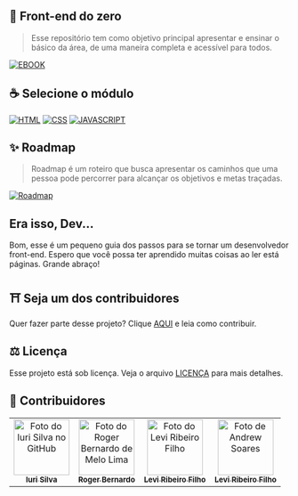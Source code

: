 ## 🚀 Front-end do zero

> Esse repositório tem como objetivo principal apresentar e ensinar o básico da área, de uma maneira completa e acessível para todos.

[![EBOOK](https://img.shields.io/badge/BAIXAR%20EBOOK%20-%23323330.svg?&style=for-the-badge&logo=EBOOK&logoColor=black&color=0000FF)](https://drive.google.com/file/d/1-xmqbF8rh_vv1t7ncavfNcCo8e86vg8C/view)

## ☕ Selecione o módulo

[![HTML](https://img.shields.io/badge/html%20-%23323330.svg?&style=for-the-badge&logo=html&logoColor=black&color=FF8000)](https://github.com/iuricode/ensinando-frontend/blob/main/modulos/html/html.br.md)
[![CSS](https://img.shields.io/badge/css%20-%23323330.svg?&style=for-the-badge&logo=css&logoColor=black&color=2E64FE)](https://github.com/iuricode/ensinando-frontend/blob/main/modulos/css/CSS.br.md)
[![JAVASCRIPT](https://img.shields.io/badge/javascript%20-%23323330.svg?&style=for-the-badge&logo=css&logoColor=black&color=FFFF00)](https://github.com/iuricode/ensinando-frontend/blob/main/modulos/javascript/javascript.br.md)

## ✨ Roadmap
> Roadmap é um roteiro que busca apresentar os caminhos que uma pessoa pode percorrer para alcançar os objetivos e metas traçadas.

[![Roadmap](https://img.shields.io/badge/Roadmap%20-%23323330.svg?&style=for-the-badge&logo=Roadmap&logoColor=black&color=DF01A5)](https://github.com/iuricode/ensinando-frontend/blob/main/modulos/roadmap/roadmap.md)

## Era isso, Dev...

Bom, esse é um pequeno guia dos passos para se tornar um desenvolvedor front-end. Espero que você possa ter aprendido muitas coisas ao ler está páginas. Grande abraço!


## ⛩ Seja um dos contribuidores

Quer fazer parte desse projeto? Clique [AQUI](CONTRIBUTING.md) e leia como contribuir.

## ⚖ Licença

Esse projeto está sob licença. Veja o arquivo [LICENÇA](LICENSE.md) para mais detalhes.


## 🌈 Contribuidores

<table>
  <tr>
    <td align="center">
      <a href="https://github.com/iuricode">
        <img src="https://avatars3.githubusercontent.com/u/31936044" width="100px;" alt="Foto do Iuri Silva no GitHub"/><br>
        <sub>
          <b>Iuri Silva</b>
        </sub>
      </a>
    </td>
    <td align="center">
      <a href="https://github.com/rbmelolima">
        <img src="https://avatars2.githubusercontent.com/u/48859060" width="100px;" alt="Foto do Roger Bernardo de Melo Lima"/><br>
        <sub>
          <b>Roger Bernardo</b>
        </sub>
      </a>
    </td>
    <td align="center">
      <a href="https://github.com/LeviRibeiroFilho">
        <img src="https://avatars0.githubusercontent.com/u/67472341" width="100px;" alt="Foto do Levi Ribeiro Filho"/><br>
        <sub>
          <b>Levi Ribeiro Filho</b>
        </sub>
      </a>
    </td>
     <td align="center">
      <a href="https://github.com/Andrewsoares15">
        <img src="https://photos.google.com/share/AF1QipPT1eLNoVhp6kelHaQnuNgbEQ-IHMDimvPtOZOL1QZkxC7tyJppXzW92fBG6s9aZA?key=ZW1zVEJqOWR6T3lCdEZwMDlscVl4V1NLQnk1X253" width="100px;" alt="Foto de Andrew Soares"/><br>
        <sub>
          <b>Levi Ribeiro Filho</b>
        </sub>
      </a>
    </td>
  </tr>  
</table>
